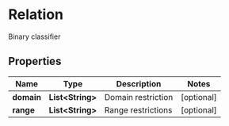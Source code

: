 

# Relation

Binary classifier
## Properties

Name | Type | Description | Notes
------------ | ------------- | ------------- | -------------
**domain** | **List&lt;String&gt;** | Domain restriction |  [optional]
**range** | **List&lt;String&gt;** | Range restrictions |  [optional]



